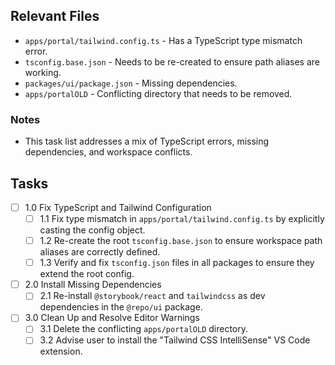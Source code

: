 ## Relevant Files

- `apps/portal/tailwind.config.ts` - Has a TypeScript type mismatch error.
- `tsconfig.base.json` - Needs to be re-created to ensure path aliases are working.
- `packages/ui/package.json` - Missing dependencies.
- `apps/portalOLD` - Conflicting directory that needs to be removed.

### Notes

- This task list addresses a mix of TypeScript errors, missing dependencies, and workspace conflicts.

## Tasks

- [ ] 1.0 Fix TypeScript and Tailwind Configuration
  - [ ] 1.1 Fix type mismatch in `apps/portal/tailwind.config.ts` by explicitly casting the config object.
  - [ ] 1.2 Re-create the root `tsconfig.base.json` to ensure workspace path aliases are correctly defined.
  - [ ] 1.3 Verify and fix `tsconfig.json` files in all packages to ensure they extend the root config.
- [ ] 2.0 Install Missing Dependencies
  - [ ] 2.1 Re-install `@storybook/react` and `tailwindcss` as dev dependencies in the `@repo/ui` package.
- [ ] 3.0 Clean Up and Resolve Editor Warnings
  - [ ] 3.1 Delete the conflicting `apps/portalOLD` directory.
  - [ ] 3.2 Advise user to install the "Tailwind CSS IntelliSense" VS Code extension.
